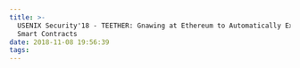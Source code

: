 ```yaml
---
title: >-
  USENIX Security'18 - TEETHER: Gnawing at Ethereum to Automatically Exploit
  Smart Contracts
date: 2018-11-08 19:56:39
tags:
---
```

